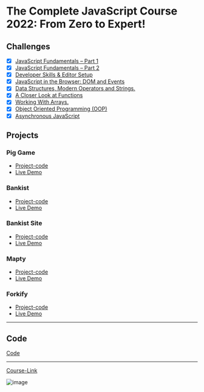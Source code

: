 # The Complete JavaScript Course 2022: From Zero to Expert!

## Challenges

- [x] [JavaScript Fundamentals – Part 1 ](./Challenges/JavaScript%20Fundamentals%20%E2%80%93%20Part%201/)
- [x] [JavaScript Fundamentals – Part 2](./Challenges/JavaScript%20Fundamentals%20%E2%80%93%20Part%202/)
- [x] [Developer Skills & Editor Setup ](./Challenges/Developer%20Skills%20%26%20Editor%20Setup/)
- [x] [JavaScript in the Browser: DOM and Events](./Challenges/JavaScript%20in%20the%20Browser%20DOM%20and%20Events/)
- [x] [Data Structures, Modern Operators and Strings.](./Challenges/Data%20Structures%2C%20Modern%20Operators%20and%20Strings/)
- [x] [A Closer Look at Functions](./Challenges/A%20Closer%20Look%20at%20Functions/)
- [x] [Working With Arrays.](./Challenges/Working%20With%20Arrays/)
- [x] [Object Oriented Programming (OOP)](<./Challenges/Object%20Oriented%20Programming%20(OOP)/>)
- [x] [Asynchronous JavaScript](./Challenges/Asynchronous%20JavaScript/)

## Projects

### Pig Game

- [Project-code](./Projects/Pig-Game)
- [Live Demo](https://anas-shalaby.github.io/pig-game/)

### Bankist

- [Project-code](./Projects/Bankist)
- [Live Demo](https://anas-shalaby.github.io/Bankist-project/)

### Bankist Site

- [Project-code](./Projects/Bankist-Site)
- [Live Demo](https://anas-shalaby.github.io/Bankist-web/)

### Mapty

- [Project-code](./Projects/Mapty)
- [Live Demo](https://anas-shalaby.github.io/Mapty/)

### Forkify

- [Project-code](./Projects/Forkify)
- [Live Demo](https://forkify-anas.netlify.app)

---

## Code

[Code](Code)

---

[Course-Link](https://www.udemy.com/course/the-complete-javascript-course/)<br>

![image](https://user-images.githubusercontent.com/103274587/186432711-5fcd0b10-e2ee-4e9c-8055-8f1264bb32db.png)

